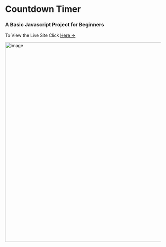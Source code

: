 <h1>Countdown Timer</h1>
<h3>A Basic Javascript Project for Beginners</h3>
<p>To View the Live Site Click <a href="https://652131f6d8258563a9012e13--lambent-cobbler-cf1daf.netlify.app/">Here →</a></p>
<img width="644" alt="image" src="https://github.com/Muhammad-Taha-Baig/countdown-timer/assets/145540258/491ecfca-35dc-484f-8170-0fdfc9f7ab94">
